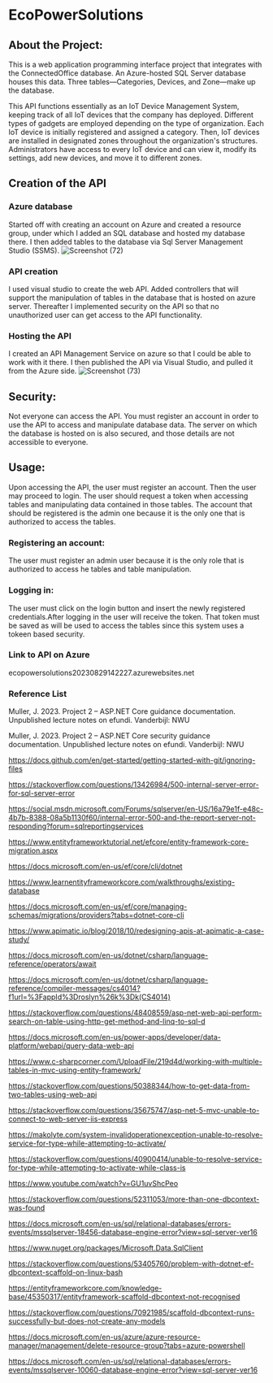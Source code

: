 # EcoPowerSolutions

## About the Project:
This is a web application programming interface project that integrates with the ConnectedOffice database. An Azure-hosted SQL Server database houses this data. Three tables—Categories, Devices, and Zone—make up the database. 

This API functions essentially as an IoT Device Management System, keeping track of all IoT devices that the company has deployed. Different types of gadgets are employed depending on the type of organization. Each IoT device is initially registered and assigned a category. Then, IoT devices are installed in designated zones throughout the organization's structures. Administrators have access to every IoT device and can view it, modify its settings, add new devices, and move it to different zones.  
## Creation of the API
### Azure database
Started off with creating an account on Azure and created a resource group, under which I added an SQL database and hosted my database there. I then added tables to the database via Sql Server Management Studio (SSMS). 
![Screenshot (72)](https://github.com/bafanamahase/CMPG-323-project-2.0-29910439/assets/88552699/1e7ae751-0e73-4911-93ac-125de55b99a3)

### API creation
I used visual studio to create the web API. Added controllers that will support the manipulation of tables in the database that is hosted on azure server. Thereafter I implemented security on the API so that no unauthorized user can get access to the API functionality.

### Hosting the API
I created an API Management Service on azure so that I could be able to work with it there. I then published the API via Visual Studio, and pulled it from the Azure side.
![Screenshot (73)](https://github.com/bafanamahase/CMPG-323-project-2.0-29910439/assets/88552699/5b77cb7f-4595-435f-b057-5e1fe6d75abe)

## Security:
Not everyone can access the API. You must register an account in order to use the API to access and manipulate database data. The server on which the database is hosted on is also secured, and those details are not accessible to everyone.

## Usage:
Upon accessing the API, the user must register an account. Then the user may proceed to login. The user should request a token when accessing tables and manipulating data contained in those tables. The account that should be registered is the admin one because it is the only one that is authorized to access the tables.
### Registering an account:
The user must register an admin user because it is the only role that is authorized to access he tables and table manipulation.

### Logging in:
The user must click on the login button and insert the newly registered credentials.After logging in the user will receive the token. That token must be saved as will be used to access the tables since this system uses a tokeen based security.

### Link to API on Azure
ecopowersolutions20230829142227.azurewebsites.net


### Reference List
Muller, J. 2023. Project 2 – ASP.NET Core guidance documentation. Unpublished lecture notes on efundi. Vanderbijl: NWU

Muller, J. 2023. Project 2 – ASP.NET Core security guidance documentation. Unpublished lecture notes on efundi. Vanderbijl: NWU

https://docs.github.com/en/get-started/getting-started-with-git/ignoring-files

https://stackoverflow.com/questions/13426984/500-internal-server-error-for-sql-server-error


https://social.msdn.microsoft.com/Forums/sqlserver/en-US/16a79e1f-e48c-4b7b-8388-08a5b1130f60/internal-error-500-and-the-report-server-not-responding?forum=sqlreportingservices


https://www.entityframeworktutorial.net/efcore/entity-framework-core-migration.aspx


https://docs.microsoft.com/en-us/ef/core/cli/dotnet


https://www.learnentityframeworkcore.com/walkthroughs/existing-database


https://docs.microsoft.com/en-us/ef/core/managing-schemas/migrations/providers?tabs=dotnet-core-cli


https://www.apimatic.io/blog/2018/10/redesigning-apis-at-apimatic-a-case-study/


https://docs.microsoft.com/en-us/dotnet/csharp/language-reference/operators/await


https://docs.microsoft.com/en-us/dotnet/csharp/language-reference/compiler-messages/cs4014?f1url=%3FappId%3Droslyn%26k%3Dk(CS4014)


https://stackoverflow.com/questions/48408559/asp-net-web-api-perform-search-on-table-using-http-get-method-and-linq-to-sql-d


https://docs.microsoft.com/en-us/power-apps/developer/data-platform/webapi/query-data-web-api


https://www.c-sharpcorner.com/UploadFile/219d4d/working-with-multiple-tables-in-mvc-using-entity-framework/


https://stackoverflow.com/questions/50388344/how-to-get-data-from-two-tables-using-web-api


https://stackoverflow.com/questions/35675747/asp-net-5-mvc-unable-to-connect-to-web-server-iis-express


https://makolyte.com/system-invalidoperationexception-unable-to-resolve-service-for-type-while-attempting-to-activate/


https://stackoverflow.com/questions/40900414/unable-to-resolve-service-for-type-while-attempting-to-activate-while-class-is


https://www.youtube.com/watch?v=GU1uvShcPeo


https://stackoverflow.com/questions/52311053/more-than-one-dbcontext-was-found


https://docs.microsoft.com/en-us/sql/relational-databases/errors-events/mssqlserver-18456-database-engine-error?view=sql-server-ver16


https://www.nuget.org/packages/Microsoft.Data.SqlClient



https://stackoverflow.com/questions/53405760/problem-with-dotnet-ef-dbcontext-scaffold-on-linux-bash


https://entityframeworkcore.com/knowledge-base/45350317/entityframework-scaffold-dbcontext-not-recognised


https://stackoverflow.com/questions/70921985/scaffold-dbcontext-runs-successfully-but-does-not-create-any-models


https://docs.microsoft.com/en-us/azure/azure-resource-manager/management/delete-resource-group?tabs=azure-powershell


https://docs.microsoft.com/en-us/sql/relational-databases/errors-events/mssqlserver-10060-database-engine-error?view=sql-server-ver16



